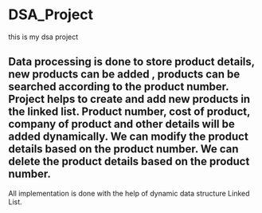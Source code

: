 # DSA_Project
this is my dsa project

## Data processing is done to store product details, new products can be added , products can be searched according to the product number. Project helps to create and add new products in the linked list. Product number, cost of product, company of product and other details will be added dynamically. We can modify the product details based on the product number. We can delete the product details based on the product number. 
All implementation is done with the help of dynamic data structure Linked List.
 


